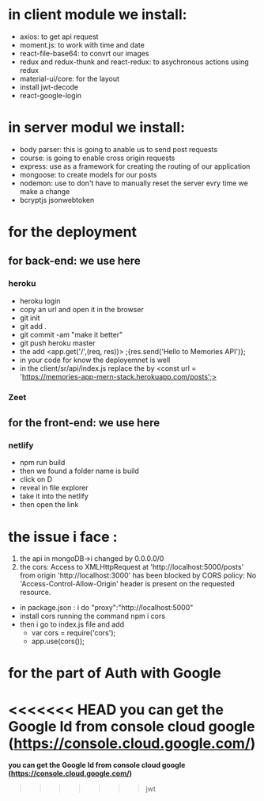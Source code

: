 # in client module we install:
- axios: to get api request 
- moment.js: to work with time and date
- react-file-base64: to convrt our images
- redux and redux-thunk and react-redux: to asychronous actions using redux
- material-ui/core: for the layout
- install jwt-decode
- react-google-login

# in server modul we install:

- body parser: this is going to anable us to send post requests
- course: is going to enable cross origin requests  
- express: use as a framework for creating the routing of our application
- mongoose: to create models for our posts
- nodemon: use to don't have to manually reset the server evry time we make a change
- bcryptjs jsonwebtoken

# for the deployment

## for back-end: we use here
### heroku
  - heroku login
  - copy an url and open it in the browser
  - git init
  - git add .
  - git commit -am "make it better"
  - git push heroku master
  - the add <app.get('/',(req, res))> ;{res.send('Hello to Memories API')};
  - in your code for know the deployemnet is well
  - in the client/sr/api/index.js replace the <const url = 'http://localhost/5000/posts'> by <const url = 'https://memories-app-mern-stack.herokuapp.com/posts';>
### Zeet
  
## for the front-end: we use here
### netlify
  - npm run build
  - then we found a folder name is build 
  - click on D 
  - reveal in file explorer
  - take it into the netlify
  - then open the link

# the issue i face :
1. the api in mongoDB->i changed by 0.0.0.0/0
2. the cors: Access to XMLHttpRequest at 'http://localhost:5000/posts' from origin 'http://localhost:3000' has been blocked by CORS policy: No 'Access-Control-Allow-Origin' header is present on the requested resource.
 - in package.json : i do "proxy":"http://localhost:5000"
 - install cors running the command npm i cors
 - then i go to index.js file and add
   - var cors = require('cors');
   - app.use(cors());
# for the part of Auth with Google 
<<<<<<< HEAD
<b> you can get the Google Id from console cloud google (https://console.cloud.google.com/)</b>
=======
<b> you can get the Google Id from console cloud google (https://console.cloud.google.com/)</b>
>>>>>>> jwt
